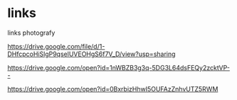 # links
links photografy

https://drive.google.com/file/d/1-DHfcpcoHiSlgP9qselUVEOHgS6f7V_D/view?usp=sharing

https://drive.google.com/open?id=1nWBZB3g3q-5DG3L64dsFEQy2zcktVP--

https://drive.google.com/open?id=0BxrbizHhwI5OUFAzZnhvUTZ5RWM
